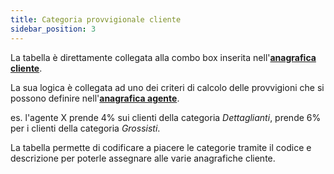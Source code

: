```yaml
---
title: Categoria provvigionale cliente
sidebar_position: 3
---
```


La tabella è direttamente collegata alla combo box inserita nell'[**anagrafica cliente**](/docs/erp-home/registers/contacts/create-new-contact/accounting-data/customer-vendors-data/finance).

La sua logica è collegata ad uno dei criteri di calcolo delle provvigioni che si possono definire nell'[**anagrafica agente**](/docs/erp-home/registers/contacts/create-new-contact/accounting-data/agent-registry/direct-commissions#griglia-con-i-criteri-di-calcolo).

es. l'agente X prende 4% sui clienti della categoria *Dettaglianti*, prende 6% per i clienti della categoria *Grossisti*.

La tabella permette di codificare a piacere le categorie tramite il codice e descrizione per poterle assegnare alle varie anagrafiche cliente.